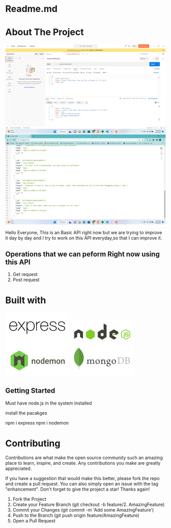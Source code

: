 # Readme.md

# About The Project

<img src="./images/Quote-API JSON-Insert.png" alt="express">
<img src="./images/Quote-API JSON.png" alt="express">


Hello Everyone,
This is an Basic API right now but we are trying to improve it day by day and I try to work on this API everyday,so that I can improve it.

<h2>Operations that we can peform Right now using this API</h2>

1. Get request
2. Post request

# Built with

<img src="./svg/express.svg" alt="express" width="200" height="">

<img src="./svg/node.svg" alt="node" width="200" height="">

<img src="./svg/nodemon.svg" alt="nodemon" width="200" height="">


<img src="./svg/mongodb.svg" alt="nodemon" width="200" height="">


<h2>Getting Started</h2>

Must have node.js in the system installed

install the pacakges

npm i express
npm i nodemon

# Contributing

Contributions are what make the open source community such an amazing place to learn, inspire, and create. Any contributions you make are greatly appreciated.

If you have a suggestion that would make this better, please fork the repo and create a pull request. You can also simply open an issue with the tag "enhancement". Don't forget to give the project a star! Thanks again!

1. Fork the Project
2. Create your Feature Branch (git checkout -b feature/2. AmazingFeature)
3. Commit your Changes (git commit -m 'Add some AmazingFeature')
4. Push to the Branch (git push origin feature/AmazingFeature)
5. Open a Pull Request